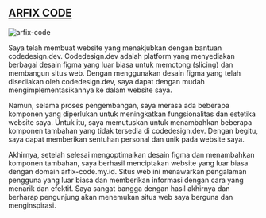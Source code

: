 <h2><a href="https://arfix-code.my.id">ARFIX CODE</a></h2>




![arfix-code](https://github.com/FajarFE/ARFIX-CODE/blob/main/arfix-code.png?raw=true)


Saya telah membuat website yang menakjubkan dengan bantuan codedesign.dev. Codedesign.dev adalah platform yang menyediakan berbagai desain figma yang luar biasa untuk memotong (slicing) dan membangun situs web. Dengan menggunakan desain figma yang telah disediakan oleh codedesign.dev, saya dapat dengan mudah mengimplementasikannya ke dalam website saya.

Namun, selama proses pengembangan, saya merasa ada beberapa komponen yang diperlukan untuk meningkatkan fungsionalitas dan estetika website saya. Untuk itu, saya memutuskan untuk menambahkan beberapa komponen tambahan yang tidak tersedia di codedesign.dev. Dengan begitu, saya dapat memberikan sentuhan personal dan unik pada website saya.

Akhirnya, setelah selesai mengoptimalkan desain figma dan menambahkan komponen tambahan, saya berhasil menciptakan website yang luar biasa dengan domain arfix-code.my.id. Situs web ini menawarkan pengalaman pengguna yang luar biasa dan memberikan informasi dengan cara yang menarik dan efektif. Saya sangat bangga dengan hasil akhirnya dan berharap pengunjung akan menemukan situs web saya berguna dan menginspirasi.
